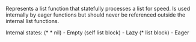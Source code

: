 Represents a list function that statefully processes a list for speed. Is used internally by eager functions but should never be referenced outside the internal list functions.

Internal states:
(* * nil) - Empty
(self list block) - Lazy
(* list block) - Eager